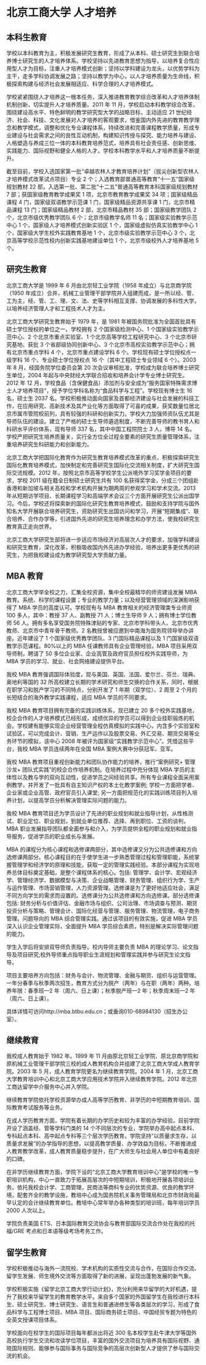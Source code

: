 # 北京工商大学 人才培养

## 本科生教育

学校以本科教育为主，积极发展研究生教育，形成了从本科、硕士研究生到联合培养博士研究生的人才培养体系。学校坚持以先进教育思想为指导，以培养复合性应用型人才为目标，注重人才培养模式创新；坚持以学科建设为龙头，以优势学科为主干，走多学科协调发展之路；坚持以教学为中心，以人才培养质量为生命线，积极探索构建与经济社会发展相适应、科学合理的人才培养模式。

学校紧紧围绕人才培养这一根本任务，深入推进教育教学综合改革和人才培养体制机制创新，切实提升人才培养质量。2011 年 11 月，学校启动本科教学综合改革，围绕建设高水平、特色鲜明的教学研究型大学的战略目标，主动适应 21 世纪经济、社会、科技、文化发展对人才培养的客观要求，借鉴国内外先进的教育教学理念和教学模式，调整和优化专业课程体系，持续改进和完善课程教学质量，形成专业建设与社会需求之间的良性互动机制，构建知识传授与探究、能力培养与建设、人格塑造与养成三位一体的本科教育培养范式，培养具有社会责任感、创新思维、实践能力、国际视野和健全人格的人才。学校本科教学水平和人才培养质量不断提升。

截至目前，学校入选国家第一批“卓越农林人才教育培养计划”（拔尖创新型农林人才培养模式改革试点项目）专业 2 个；入选教育部普通高等教育“十一五”国家级规划教材 22 部，入选第一批、第二批“十二五”普通高等教育本科国家级规划教材 7 部；获国家级教育教学成果奖 1 项，北京市教育教学成果奖 34 项；国家级精品课程 4 门，国家级双语教学示范课 1 门，国家级精品资源共享课 1 门，北京市精品课程 13 门；国家级精品教材 2 部，北京市精品教材 35 部；国家级教学团队 2 个，北京市级优秀教学团队 6 个；北京市级教学名师 11 名；国家级实验教学示范中心 1 个，国家级人才培养模式创新实验区 1 个，国家级虚拟仿真实验教学中心 1 个，国家级大学生校外实践教育基地 1 个，北京市级实验教学示范中心 3 个，北京高等学校示范性校内创新实践基地建设单位 1 个，北京市级校外人才培养基地 5 个。

## 研究生教育

北京工商大学是 1999 年 6 月由北京轻工业学院（1958 年成立）与北京商学院（1950 年成立）合并，机械工业管理干部学院并入组建而成，是一所以经、管、工为主，经、管、工、理、文、法、史等学科相互支撑、协调发展的多科性大学，以培养经济管理人才和工程技术人才为主。

北京工商大学研究生教育始于 1979 年，是 1981 年被国务院批准为全国首批具有硕士学位授权的单位之一。学校拥有 2 个国家级检测中心、1 个国家级实验教学示范中心、2 个北京市重点实验室、1 个北京高等学校工程研究中心、3 个北京市研究基地、获批 3 个省部级协同创新中心、3 个北京市高校实验教学示范中心；拥有北京市重点学科 4 个，北京市重点建设学科 6 个。学校现有硕士学位授权点一级学科 16 个、专业硕士学位授权点 16 个（其中工程硕士专业领域 6 个）。2003 年 8 月，经国务院学位委员会第 20 次会议审核批准，学校成为联合培养博士研究生单位，2004 年起与中央财经大学联合招收和培养会计学专业博士研究生。2012 年 12 月，学校食品（含保健食品）添加剂与安全成为“服务国家特殊需求博士人才培养项目”，授予学位学科名称为“食品科学与工程”。学校现有博士生 16 名，硕士生 2037 名。学校积极推动面向国家及首都经济建设与社会发展的科技工作，在应用研究、高新技术及其产业化等方面取得了可喜的成果，获奖数量位居北京市属市管院校前列，具有较强的科研和创新实力。学校大力加强师资队伍尤其是导师队伍的建设。建立了严格的硕士生导师遴选制度，不断完善导师的教书育人和科研水平评价体系，现有导师 337 名，其中中国工程院院士 3 人，博导 14 名。学校严把研究生培养质量关，实行全方位全过程全要素的研究生质量管理体系，注重培养研究生科研能力和创新能力。

北京工商大学把国际化教育作为研究生教育培养模式改革的重点，积极探索研究生国际化教育培养模式，加快制定和完善研究生国际化交流相关制度，扩大研究生国际交流规模。2012 年，按照北京市高等学校学生公派境外学习奖学金项目的要求，学校 2011 级在籍全日制硕士研究生共有 100 名获得奖学金，分成三个团组赴香港和新加坡与相关高校和学术机构开展为期两周的参观学习和学术交流。2013 年从短期访学项目、长期课程学习和高端学术会议三个方面开展研究生公派出国学习。今后，学校还将探索新的国际化研究生教育培养模式，鼓励和支持学院与国外知名大学开展联合培养研究生，资助研究生出国访问和学习，开展“短期集成”、联合培养、合作办学等，引进国外先进的研究生培养理念和办学方法，使我校研究生教育真正走向世界。

北京工商大学研究生部将进一步适应市场经济对高层次人才的要求，加强学科建设和研究生教育，深化改革，积极吸收国内外先进办学经验，培养出更多更优秀的研究生，为把我校建设成为教学研究型大学贡献力量。

## MBA 教育

北京工商大学举全校之力，汇集全校资源，集中全校最精华的师资建设发展 MBA 教育。系统、科学的课程设置；专业的教学力量；以及经营管理领域的深渊影响获得了 MBA 学员的高度认可。学校现有与 MBA 教育相关的经济管理类专业师资 100 多人，其中：教授 37 人、副教授 71 人；博士生导师 9 人；拥有博士学位教师 56 人。拥有多名享受国务院特殊津贴的专家、北京市学科带头人、北京市优秀教师、北京市中青年骨干教师。2 名教授曾被应邀到中南海为国务院领导举办讲座。近年建设了 1 个国家级优秀教学团队、3 门国际精品课程以及 1 门国家级双语教学示范课程。80%以上的 MBA 任课教师具有企业管理经验，MBA 项目采用双导师制，聘请了 50 多位企业家、企业高管及政府官员担任校外实践导师，为 MBA 学员的学习、就业、社会网络建设提供平台。

我校 MBA 教育强调国际体验度，现与美国、英国、法国、爱尔兰、芬兰、瑞典、奥地利等国的 32 所高校建立长期的学术研究和师生交换的合作关系，同时，根据在职学习和脱产学习的不同特点，分别开发了 1 年期（双学位）、2 周至 2 个月的长短结合的海外教学实践课程，适应 MBA 学员的不同要求。

我校 MBA 教育项目拥有完备的实践训练体系，现已建立 20 多个校外实践基地，校企合作的人才培养模式已经形成，成绩优异的学员可以得到企业挂职锻炼的机会。学校建有能够实现企业经营管理全程仿真模拟的实践中心，内含多个实验室和试验区，可以完成会计、营销、生产运作以及股票交易、外汇交易、期货交易等业务环节的模拟，该中心 2008 年被评为国家级“实践教学示范中心”。凭借这些平台，我校 MBA 学员连续两年在全国 MBA 案例大赛中分获冠军、亚军。

我校 MBA 教育项目重视创新能力和团队协作能力的培养，推行“案例研究+ 管理沙龙+ 团队式实践”的校企合作培养机制。在培养过程中充分体现 MBA 学员的主体性以及教与学的双向互动性，促进学员之间经验共享。所有专业课程全面采用案例教学，并开发了一批具有自主知识产权的本土化教学案例; 学校一方面把学者、企业家或企业高管、政府官员引入课堂; 另一方面把规范化的实践训练项目列入培养计划，以提高学员分析解决管理实际问题的能力。

我校 MBA 教育项目还为学员设计了先进的职业规划和就业指导计划，从性格测试、职业定位、职业规划，到就业单位推荐、选择、再到职位、工资的谈判，MBA 职业发展指导团队都全面参与和介入，为学员提供全程的职业规划和就业指导服务，促进学员的职业成长与发展。

MBA 的课程分为核心课程和选修课两部分，其中选修课又分为公共选修课和方向选修课两部分。核心课程目的在于使学生进一步熟悉管理过程和管理职能，系统掌握管理学和经济学的原理和技能，获取一定的管理实践经验。本部分课程为实现培养总体目标奠定基础，是整个课程体系的核心。包括: 管理学、会计学、宏观经济学、管理经济学、数据模型与决策、企业战略管理、财务管理、组织行为学、生产与运作管理、市场营销管理，人力资源管理。选修课是为了更好地适应社会，满足不同方向学生的需求而设置的。选修课分为公共选修课和方向选修课。部分选修课包括: 财务分析与价值评估、金融市场与组织、公司治理、市场调查与预测、期货投资分析与策略、管理会计、国际化经营与管理、服务管理、物流管理，电子商务管理。问题导向的 MBA 综合管理实践。通过该项目的有效实施，促进 MBA 学员深入认识企业管理实际，全面提升 MBA 学员综合素质，特别是解决实际管理问题的能力。

学生入学后将安排双导师负责指导。校内导师主要负责 MBA 的理论学习、论文指导及项目研究;校外导师重点指导职业生涯规划和管理实践并参与研究生论文指导。

项目主要培养方向包括：财务与会计、物流管理、金融与期货、组织与运营管理。一年分春季与秋季两次招生，教育方式分为脱产（两年）与在职（两年）两种。培养年限：春季班—2 年（周六、日上课）；秋季脱产班—2 年；秋季周末班—2 年（周六、日上课）。

具体详情可访问http://mba.btbu.edu.cn；或垂询010-68984130（招生办公室）。

## 继续教育

我校成人教育始于 1982 年。1999 年 11 月由原北京轻工业学院、原北京商学院和原机械工业管理干部学院三校的成人教育机构合并组建了北京工商大学成人教育学院。2003 年 5 月，成人教育学院更名为继续教育学院。2004 年 1 月，北京工商大学教育培训中心和北京工商大学应用技术学院并入继续教育学院。2012 年北京工商达留学中介服务中心并入学院。

继续教育学院依托学校资源举办成人高等学历教育、非学历的中短期教育培训、国际教育考试服务等业务。

在成人学历教育方面，学院有着长期的办学历史和较为丰富的办学经验。目前学院开设了涵盖经、管等学科门类的 14 个不同层次的专业，学院举办高中起点本科、专科起点本科、高中起点专科等三个层次学历教育。学院坚持“以质量求生存，以质量求发展”的办学指导的思想，以提高教学质量、办学效益为目标，不断推进成人教育教学改革，成人教育质量稳步提升，在广大师生与社会用人单位中有着良好的口碑。

在非学历继续教育方面，学院下设的“北京工商大学教育培训中心”是学校的唯一专职培训机构，中心一直致力于拓展高层次的中短期培训，积极地开展各项培训业务。依托我校会计学、工商管理，民商法等商科专业的优势资源、优良的教学环境，配套齐全的教学设施，教培中心成为国务院机关事务管理局和北京市财政局最早认定的会计继续教育单位。教培中心常年举办各种类型的培训班，每年培训学员 2000 人次以上。

学院负责美国 ETS、日本国际教育交流协会与教育部国际交流合作处在我校的托福/GRE 考点和日本语等级考场考务工作。

## 留学生教育

学校积极推动与海外一流院校、学术机构的实质性交流与合作，在国际合作交流、留学生发展、师生境外交流等方面取得了新的进展，呈现出蓬勃发展的新气象。

学校积极实施《留学北京工商大学行动计划》，充分利用来华留学的大好机遇，提升了我校来华留学生的教育教学水平。来自多个国家的外国留学生在我校进行本科生、硕士研究生、博士研究生、语言生和普通进修生等各类层次的学习，形成了食品科学与工程博士项目、MBA 项目、国际商务硕士项目、中国经贸专题为特色的全英文授课项目体系。

学校面向在校学生的国际项目每年都派出将近 300 名本校学生赴牛津大学等国外高校执行学生交流和攻读学位项目，丰富的国外交流项目为培养具有国际视野、通晓国际规则、能够参与国际事务与国际竞争的高层次创新型人才提供了参与国际交流的机会。
